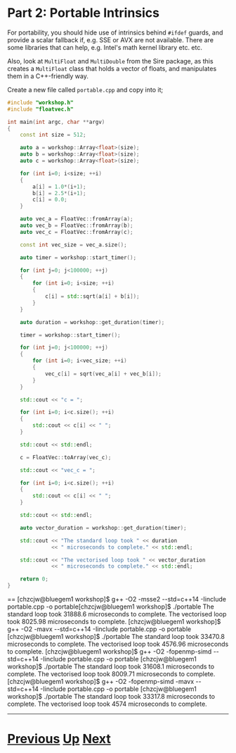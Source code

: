 
# Part 2: Portable Intrinsics

For portability, you should hide use of intrinsics behind `#ifdef` guards, and
provide a scalar fallback if, e.g. SSE or AVX are not available. There are some
libraries that can help, e.g. Intel's math kernel library etc. etc.

Also, look at `MultiFloat` and `MultiDouble` from the Sire package, as
this creates a `MultiFloat` class that holds a vector of floats, and 
manipulates them in a C++-friendly way.

Create a new file called `portable.cpp` and copy into it;

```c++
#include "workshop.h"
#include "floatvec.h"

int main(int argc, char **argv)
{
    const int size = 512;

    auto a = workshop::Array<float>(size);
    auto b = workshop::Array<float>(size);
    auto c = workshop::Array<float>(size);

    for (int i=0; i<size; ++i)
    {
        a[i] = 1.0*(i+1);
        b[i] = 2.5*(i+1);
        c[i] = 0.0;
    }

    auto vec_a = FloatVec::fromArray(a);
    auto vec_b = FloatVec::fromArray(b);
    auto vec_c = FloatVec::fromArray(c);

    const int vec_size = vec_a.size();

    auto timer = workshop::start_timer();

    for (int j=0; j<100000; ++j)
    {
        for (int i=0; i<size; ++i)
        {
            c[i] = std::sqrt(a[i] + b[i]);
        }
    }

    auto duration = workshop::get_duration(timer);

    timer = workshop::start_timer();

    for (int j=0; j<100000; ++j)
    {   
        for (int i=0; i<vec_size; ++i)
        {
            vec_c[i] = sqrt(vec_a[i] + vec_b[i]);
        }
    }

    std::cout << "c = ";

    for (int i=0; i<c.size(); ++i)
    {
        std::cout << c[i] << " ";
    }

    std::cout << std::endl;

    c = FloatVec::toArray(vec_c);

    std::cout << "vec_c = ";

    for (int i=0; i<c.size(); ++i)
    {
        std::cout << c[i] << " ";
    }

    std::cout << std::endl;

    auto vector_duration = workshop::get_duration(timer);

    std::cout << "The standard loop took " << duration
              << " microseconds to complete." << std::endl;

    std::cout << "The vectorised loop took " << vector_duration
              << " microseconds to complete." << std::endl;

    return 0;
}
```


==
[chzcjw@bluegem1 workshop]$ g++ -O2 -msse2 --std=c++14 -Iinclude portable.cpp -o portable[chzcjw@bluegem1 workshop]$ ./portable 
The standard loop took 31888.6 microseconds to complete.
The vectorised loop took 8025.98 microseconds to complete.
[chzcjw@bluegem1 workshop]$ g++ -O2 -mavx --std=c++14 -Iinclude portable.cpp -o portable
[chzcjw@bluegem1 workshop]$ ./portable 
The standard loop took 33470.8 microseconds to complete.
The vectorised loop took 4576.96 microseconds to complete.
[chzcjw@bluegem1 workshop]$ g++ -O2 -fopenmp-simd --std=c++14 -Iinclude portable.cpp -o portable
[chzcjw@bluegem1 workshop]$ ./portable 
The standard loop took 31608.1 microseconds to complete.
The vectorised loop took 8009.71 microseconds to complete.
[chzcjw@bluegem1 workshop]$ g++ -O2 -fopenmp-simd -mavx --std=c++14 -Iinclude portable.cpp -o portable
[chzcjw@bluegem1 workshop]$ ./portable The standard loop took 33317.8 microseconds to complete.
The vectorised loop took 4574 microseconds to complete.

***

# [Previous](immintrin.md) [Up](part2.md) [Next](whatnext.md)
